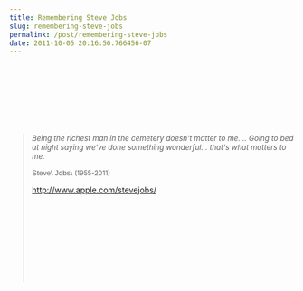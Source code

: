 ```yaml
---
title: Remembering Steve Jobs
slug: remembering-steve-jobs
permalink: /post/remembering-steve-jobs
date: 2011-10-05 20:16:56.766456-07
---
```


 

 

 

 

> <span style="font-size: 13px;">*Being the richest man in the cemetery doesn't matter to me.... Going to bed at night saying we've done something wonderful... that's what matters to me.*</span>
>
> <sub><span style="font-family: Verdana, Arial, Helvetica, sans-serif; font-size: 13px;">Steve\\ Jobs\\ </span>(1955-2011)</sub>
>
> http://www.apple.com/stevejobs/
>
>  
>
>  
>
>  
>
>  
>
>  
